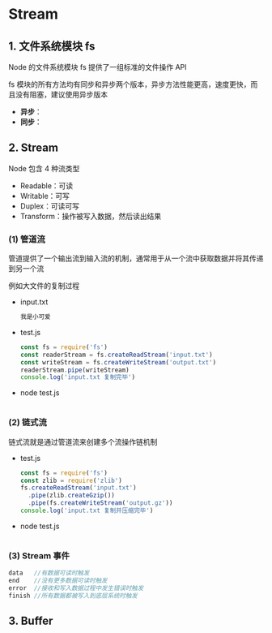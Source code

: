 # Stream

## 1. 文件系统模块 fs

Node 的文件系统模块 fs 提供了一组标准的文件操作 API

fs 模块的所有方法均有同步和异步两个版本，异步方法性能更高，速度更快，而且没有阻塞，建议使用异步版本

* **异步**：
* **同步**：

## 2. Stream

Node 包含 4 种流类型

* Readable：可读
* Writable：可写
* Duplex：可读可写
* Transform：操作被写入数据，然后读出结果

### (1) 管道流

管道提供了一个输出流到输入流的机制，通常用于从一个流中获取数据并将其传递到另一个流

例如大文件的复制过程

* input.txt

  ```txt
  我是小可爱
  ```

* test.js

  ```js
  const fs = require('fs')
  const readerStream = fs.createReadStream('input.txt')
  const writeStream = fs.createWriteStream('output.txt')
  readerStream.pipe(writeStream)
  console.log('input.txt 复制完毕')
  ```

* node test.js

  ![]()

### (2) 链式流

链式流就是通过管道流来创建多个流操作链机制

* test.js

  ```js
  const fs = require('fs')
  const zlib = require('zlib')
  fs.createReadStream('input.txt')
    .pipe(zlib.createGzip())
    .pipe(fs.createWriteStream('output.gz'))
  console.log('input.txt 复制并压缩完毕')
  ```

* node test.js

  ![]()

### (3) Stream 事件

```js
data   //有数据可读时触发
end    //没有更多数据可读时触发
error  //接收和写入数据过程中发生错误时触发
finish //所有数据都被写入到底层系统时触发
```

## 3. Buffer
